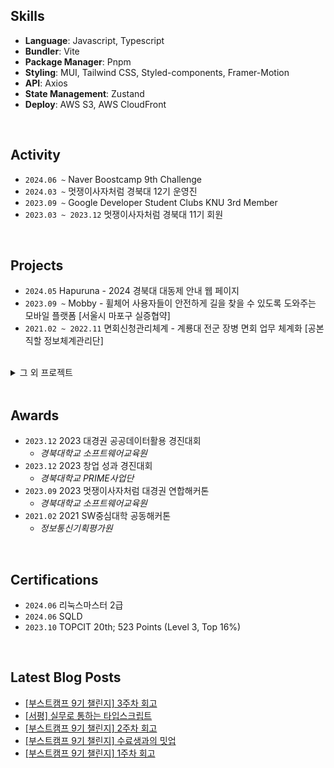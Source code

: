 ## Skills

- **Language**: Javascript, Typescript
- **Bundler**: Vite
- **Package Manager**: Pnpm
- **Styling**: MUI, Tailwind CSS, Styled-components, Framer-Motion
- **API**: Axios
- **State Management**: Zustand
- **Deploy**: AWS S3, AWS CloudFront

<br/>

## Activity

- `2024.06 ~` Naver Boostcamp 9th Challenge 
- `2024.03 ~` 멋쟁이사자처럼 경북대 12기 운영진
- `2023.09 ~` Google Developer Student Clubs KNU 3rd Member
- `2023.03 ~ 2023.12` 멋쟁이사자처럼 경북대 11기 회원

<br/>


## Projects

- `2024.05` Hapuruna - 2024 경북대 대동제 안내 웹 페이지
- `2023.09 ~` Mobby - 휠체어 사용자들이 안전하게 길을 찾을 수 있도록 도와주는 모바일 플랫폼 [서울시 마포구 실증협약]
- `2021.02 ~ 2022.11` 면회신청관리체계 - 계룡대 전군 장병 면회 업무 체계화 [공본직할 정보체계관리단]
<br/>

<details close>
  <summary>그 외 프로젝트</summary>
    <ul>
      <li><code>2024.05 ~ 2024.06</code> 가지 도서관 - 사용자 간 도서 대여 서비스 [경북대 GLOW 해커톤 출품작]</li>
      <li><code>2024.03 ~ 2024.06</code> Mohaji - 채팅을 통해 협업할 수 있는 동시 편집 서비스 [GDSC KNU 2차 프로젝트]</li>
      <li><code>2024.03</code> Luminocity - 포항시 유동인구 공공데이터를 활용한 옥외광고 위치 제안 서비스 [AWS 스마트시티 해커톤 출품작]</li>
      <li><code>2023.10 ~ 2023.12</code> 투개더 - 반려동물 동반장소 검색 및 추억 보관 서비스 [2023-02 데이타베이스 COMP0322 프로젝트]</li>
      <li><code>2023.09 ~ 2024.05</code> The Film Personal Color - 더 필름 퍼스널 컬러 진단 서비스 [말레이시아 현지 서비스 중]</li>
      <li><code>2023.09</code> 만다트 - 계획을 쉽게 세울 수 있는 만다르트 계획 도구 서비스 [2023 멋쟁이사자처럼 대경권 연합해커톤 출품작]</li>
      <li><code>2023.08</code> 멋쟁이사자처럼 대학 11기 중앙해커톤</li>
      <li><code>2023.07 ~ 2023.08</code> PICKTRE - 플로깅을 통한 업사이클링 리워드 플랫폼 [제10회 대한민국 SW융합 해커톤대회 출품작]</li>
      <li><code>2023.06 ~ 2023.07</code> 제11회 K-hackathon</li>
    </ul>
</details>

<br/>

## Awards

- `2023.12` 2023 대경권 공공데이터활용 경진대회
  - _경북대학교 소프트웨어교육원_
- `2023.12` 2023 창업 성과 경진대회
  - _경북대학교 PRIME사업단_
- `2023.09` 2023 멋쟁이사자처럼 대경권 연합해커톤
  - _경북대학교 소프트웨어교육원_
- `2021.02` 2021 SW중심대학 공동해커톤
  - _정보통신기획평가원_

<br/>

## Certifications

- `2024.06` 리눅스마스터 2급
- `2024.06` SQLD
- `2023.10` TOPCIT 20th; 523 Points (Level 3, Top 16%)

<br />

<!--
**junyeokk/junyeokk** is a ✨ _special_ ✨ repository because its `README.md` (this file) appears on your GitHub profile.

Here are some ideas to get you started:

- 🔭 I’m currently working on ...
- 🌱 I’m currently learning ...
- 👯 I’m looking to collaborate on ...
- 🤔 I’m looking for help with ...
- 💬 Ask me about ...
- 📫 How to reach me: ...
- 😄 Pronouns: ...
- ⚡ Fun fact: ...
-->


## Latest Blog Posts

- [[부스트캠프 9기 챌린지] 3주차 회고](https://laurent.tistory.com/entry/%EB%B6%80%EC%8A%A4%ED%8A%B8%EC%BA%A0%ED%94%84-9%EA%B8%B0-%EC%B1%8C%EB%A6%B0%EC%A7%80-3%EC%A3%BC%EC%B0%A8-%ED%9A%8C%EA%B3%A0)
- [[서평] 실무로 통하는 타입스크립트](https://laurent.tistory.com/entry/%EC%84%9C%ED%8F%89-%EC%8B%A4%EB%AC%B4%EB%A1%9C-%ED%86%B5%ED%95%98%EB%8A%94-%ED%83%80%EC%9E%85%EC%8A%A4%ED%81%AC%EB%A6%BD%ED%8A%B8)
- [[부스트캠프 9기 챌린지] 2주차 회고](https://laurent.tistory.com/entry/%EB%B6%80%EC%8A%A4%ED%8A%B8%EC%BA%A0%ED%94%84-9%EA%B8%B0-%EC%B1%8C%EB%A6%B0%EC%A7%80-2%EC%A3%BC%EC%B0%A8-%ED%9A%8C%EA%B3%A0)
- [[부스트캠프 9기 챌린지] 수료생과의 밋업](https://laurent.tistory.com/entry/%EB%B6%80%EC%8A%A4%ED%8A%B8%EC%BA%A0%ED%94%84-9%EA%B8%B0-%EC%B1%8C%EB%A6%B0%EC%A7%80-%EC%88%98%EB%A3%8C%EC%83%9D%EA%B3%BC%EC%9D%98-%EB%B0%8B%EC%97%85)
- [[부스트캠프 9기 챌린지] 1주차 회고](https://laurent.tistory.com/entry/%EB%B6%80%EC%8A%A4%ED%8A%B8%EC%BA%A0%ED%94%84-9%EA%B8%B0-%EC%B1%8C%EB%A6%B0%EC%A7%80-1%EC%A3%BC%EC%B0%A8-%ED%9A%8C%EA%B3%A0)

